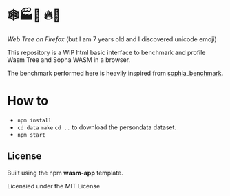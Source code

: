 
# 🕸️🏭🌳 🔥🦊

*Web Tree on Firefox* (but I am 7 years old and I discovered unicode emoji)

This repository is a WIP html basic interface to benchmark and profile Wasm Tree and Sopha WASM in a browser.

The benchmark performed here
is heavily inspired from [sophia_benchmark](https://github.com/pchampin/sophia_benchmark).

# How to

- `npm install`
- `cd data` `make` `cd ..` to download the persondata dataset.
- `npm start`


## License

Built using the npm **wasm-app** template.

Licensied under the MIT License

